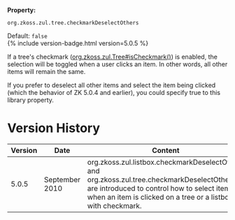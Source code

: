 **Property:**

`org.zkoss.zul.tree.checkmarkDeselectOthers`

Default: `false`  
{% include version-badge.html version=5.0.5 %}

If a tree's checkmark
([org.zkoss.zul.Tree#isCheckmark()](https://www.zkoss.org/javadoc/latest/zk/org/zkoss/zul/Tree.html#isCheckmark())) is
enabled, the selection will be toggled when a user clicks an item. In
other words, all other items will remain the same.

If you prefer to deselect all other items and select the item being
clicked (which the behavior of ZK 5.0.4 and earlier), you could specify
true to this library property.

# Version History

| Version | Date           | Content                                                                                                                                                                                                   |
|---------|----------------|-----------------------------------------------------------------------------------------------------------------------------------------------------------------------------------------------------------|
| 5.0.5   | September 2010 | org.zkoss.zul.listbox.checkmarkDeselectOthers and org.zkoss.zul.tree.checkmarkDeselectOthers are introduced to control how to select items when an item is clicked on a tree or a listbox with checkmark. |
